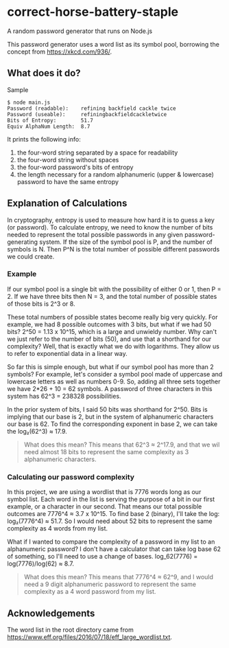 # correct-horse-battery-staple

A random password generator that runs on Node.js

This password generator uses a word list as its symbol pool, borrowing the concept from https://xkcd.com/936/.

## What does it do?

Sample

```console
$ node main.js
Password (readable):    refining backfield cackle twice
Password (useable):     refiningbackfieldcackletwice
Bits of Entropy:        51.7
Equiv AlphaNum Length:  8.7
```

It prints the following info:

1. the four-word string separated by a space for readability
2. the four-word string without spaces
3. the four-word password's bits of entropy
4. the length necessary for a random alphanumeric (upper & lowercase) password to have the same entropy

## Explanation of Calculations

In cryptography, entropy is used to measure how hard it is to guess a key (or password). To calculate entropy, we need to know the number of bits needed to represent the total possible passwords in any given password-generating system. If the size of the symbol pool is P, and the number of symbols is N.
Then P^N is the total number of possible different passwords we could create.

### Example

If our symbol pool is a single bit with the possibility of either 0 or 1, then P = 2. If we have three bits then N = 3, and the total number of possible states of those bits is 2^3 or 8.

These total numbers of possible states become really big very quickly. For example, we had 8 possible outcomes with 3 bits, but what if we had 50 bits? 2^50 = 1.13 x 10^15, which is a large and unwieldy number. Why can't we just refer to the number of bits (50), and use that a shorthand for our complexity? Well, that is exactly what we do with logarithms. They allow us to refer to exponential data in a linear way.

So far this is simple enough, but what if our symbol pool has more than 2 symbols? For example, let's consider a symbol pool made of uppercase and lowercase letters as well as numbers 0-9. So, adding all three sets together we have 2\*26 + 10 = 62 symbols. A password of three characters in this system has 62^3 = 238328 possibilities.

In the prior system of bits, I said 50 bits was shorthand for 2^50. Bits is implying that our base is 2, but in the system of alphanumeric characters our base is 62. To find the corresponding exponent in base 2, we can take the log₂(62^3) ≈ 17.9.

> What does this mean? This means that 62^3 ≈ 2^17.9, and that we wil need almost 18 bits to represent the same complexity as 3 alphanumeric characters.

### Calculating our password complexity

In this project, we are using a wordlist that is 7776 words long as our symbol list. Each word in the list is serving the purpose of a bit in our first example, or a character in our second. That means our total possible outcomes are 7776^4 ≈ 3.7 x 10^15. To find base 2 (binary), I'll take the log: log₂(7776^4) ≈ 51.7. So I would need about 52 bits to represent the same complexity as 4 words from my list.

What if I wanted to compare the complexity of a password in my list to an alphanumeric password? I don't have a calculator that can take log base 62 of something, so I'll need to use a change of bases. log_62(7776) = log(7776)/log(62) ≈ 8.7.

> What does this mean? This means that 7776^4 ≈ 62^9, and I would need a 9 digit alphanumeric password to represent the same complexity as a 4 word password from my list.

## Acknowledgements

The word list in the root directory came from https://www.eff.org/files/2016/07/18/eff_large_wordlist.txt.
